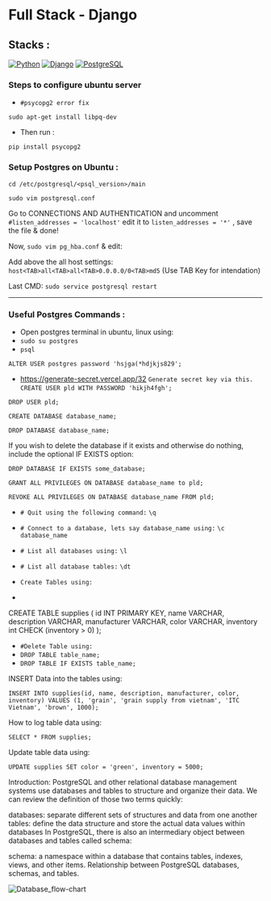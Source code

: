 # Full Stack - Django
## Stacks :
[![Python](https://img.shields.io/badge/Python-14354C?style=for-the-badge&logo=python&logoColor=white)](https://www.python.org/)
[![Django](https://img.shields.io/badge/Django-092E20?style=for-the-badge&logo=django&logoColor=white)](https://www.djangoproject.com/)
[![PostgreSQL](https://img.shields.io/badge/PostgreSQL-316192?style=for-the-badge&logo=postgresql&logoColor=white)](https://postgresql.org/)


### Steps to configure ubuntu server
- `#psycopg2 error fix`
````
sudo apt-get install libpq-dev
````
- Then run :
````
pip install psycopg2
````
### Setup Postgres on Ubuntu :

`cd /etc/postgresql/<psql_version>/main`

`sudo vim postgresql.conf`

Go to CONNECTIONS AND AUTHENTICATION and uncomment `#listen_addresses = 'localhost'` edit it to `listen_addresses = '*'` , save the file & done!

Now, `sudo vim pg_hba.conf` & edit:

Add above the all host settings: `host<TAB>all<TAB>all<TAB>0.0.0.0/0<TAB>md5` (Use TAB Key for intendation)

Last CMD: `sudo service postgresql restart`

---

### Useful Postgres Commands :
- Open postgres terminal in ubuntu, linux using:
- `sudo su postgres`
- `psql`

`ALTER USER postgres password 'hsjga(*hdjkjs829';`
- https://generate-secret.vercel.app/32 `Generate secret key via this.`
`CREATE USER pld WITH PASSWORD 'hikjh4fgh';` 

`DROP USER pld;`

`CREATE DATABASE database_name;` 

`DROP DATABASE database_name;`

If you wish to delete the database if it exists and otherwise do nothing, include the optional IF EXISTS option:

`DROP DATABASE IF EXISTS some_database;`

`GRANT ALL PRIVILEGES ON DATABASE database_name to pld;` 

`REVOKE ALL PRIVILEGES ON DATABASE database_name FROM pld;`

- `# Quit using the following command:`
`\q `

- `# Connect to a database, lets say database_name using:`
`\c database_name `

- `# List all databases using:`
`\l`

- `# List all database tables:`
`\dt`

- `Create Tables using: `
- 
CREATE TABLE supplies (
    id INT PRIMARY KEY,
    name VARCHAR,
    description VARCHAR,
    manufacturer VARCHAR,
    color VARCHAR,
    inventory int CHECK (inventory > 0)
);

- `#Delete Table using:`
- `DROP TABLE table_name;`
- `DROP TABLE IF EXISTS table_name;`

INSERT Data into the tables using:

`INSERT INTO supplies(id, name, description, manufacturer, color, inventory) VALUES (1, 'grain', 'grain supply from vietnam', 'ITC Vietnam', 'brown', 1000);`

How to log table data using:

`SELECT * FROM supplies;`

Update table data using:

`UPDATE supplies SET color = 'green', inventory = 5000;`

Introduction:
PostgreSQL and other relational database management systems use databases and tables to structure and organize their data. We can review the definition of those two terms quickly:

databases: separate different sets of structures and data from one another
tables: define the data structure and store the actual data values within databases
In PostgreSQL, there is also an intermediary object between databases and tables called schema:

schema: a namespace within a database that contains tables, indexes, views, and other items.
Relationship between PostgreSQL databases, schemas, and tables.

![Database_flow-chart](https://www.prisma.io/dataguide/content/postgresql/creating-and-deleting-databases-and-tables/object-hierarchy.png)
